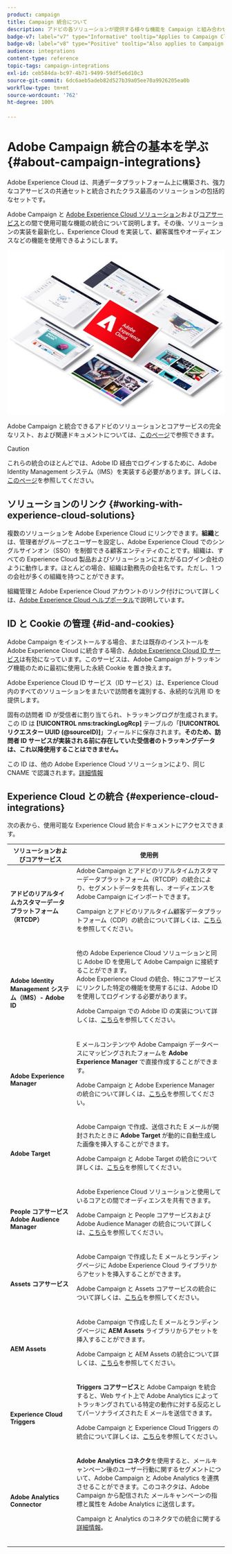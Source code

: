 ```yaml
---
product: campaign
title: Campaign 統合について
description: アドビの各ソリューションが提供する様々な機能を Campaign と組み合わせることができます
badge-v7: label="v7" type="Informative" tooltip="Applies to Campaign Classic v7"
badge-v8: label="v8" type="Positive" tooltip="Also applies to Campaign v8"
audience: integrations
content-type: reference
topic-tags: campaign-integrations
exl-id: ceb584da-bc97-4b71-9499-59df5e6d10c3
source-git-commit: 6dc6aeb5adeb82d527b39a05ee70a9926205ea0b
workflow-type: tm+mt
source-wordcount: '762'
ht-degree: 100%

---
```


# Adobe Campaign 統合の基本を学ぶ {#about-campaign-integrations}



Adobe Experience Cloud は、共通データプラットフォーム上に構築され、強力なコアサービスの共通セットと統合されたクラス最高のソリューションの包括的なセットです。

Adobe Campaign と [Adobe Experience Cloud ソリューション](https://experienceleague.adobe.com/docs/core-services/interface/marketing-cloud-integrations.html?lang=ja)および[コアサービス](https://experienceleague.adobe.com/docs/core-services/interface/about-core-services/core-services.html?lang=ja)との間で使用可能な機能の統合について説明します。その後、ソリューションの実装を最新化し、Experience Cloud を実装して、顧客属性やオーディエンスなどの機能を使用できるようにします。

![](assets/ExCloud-solutions.png)

Adobe Campaign と統合できるアドビのソリューションとコアサービスの完全なリスト、および関連ドキュメントについては、[このページ](#experience-cloud-integrations)で参照できます。

>[!CAUTION]
>
>これらの統合のほとんどでは、Adobe ID 経由でログインするために、Adobe Identity Management システム（IMS）を実装する必要があります。詳しくは、[このページ](../../integrations/using/about-adobe-id.md)を参照してください。
>

## ソリューションのリンク {#working-with-experience-cloud-solutions}

複数のソリューションを Adobe Experience Cloud にリンクできます。**組織**&#x200B;とは、管理者がグループとユーザーを設定し、Adobe Experience Cloud でのシングルサインオン（SSO）を制御できる顧客エンティティのことです。組織は、すべての Experience Cloud 製品およびソリューションにまたがるログイン会社のように動作します。ほとんどの場合、組織は勤務先の会社名です。ただし、1 つの会社が多くの組織を持つことができます。

組織管理と Adobe Experience Cloud アカウントのリンク付けについて詳しくは、[Adobe Experience Cloud ヘルプポータル](https://experienceleague.adobe.com/docs/core-services/interface/manage-users-and-products/organizations.html?lang=ja)で説明しています。

## ID と Cookie の管理 {#id-and-cookies}

Adobe Campaign をインストールする場合、または既存のインストールを Adobe Experience Cloud に統合する場合、[Adobe Experience Cloud ID サービス](https://experienceleague.adobe.com/docs/id-service/using/home.html?lang=ja)は有効になっています。このサービスは、Adobe Campaign がトラッキング機能のために最初に使用した永続 Cookie を置き換えます。

Adobe Experience Cloud ID サービス（ID サービス）は、Experience Cloud 内のすべてのソリューションをまたいで訪問者を識別する、永続的な汎用 ID を提供します。

固有の訪問者 ID が受信者に割り当てられ、トラッキングログが生成されます。この ID は **[!UICONTROL nms:trackingLogRcp]** テーブルの「**[!UICONTROL リクエスター UUID (@sourceID)]**」フィールドに保存されます。**そのため、訪問者 ID サービスが実装される前に存在していた受信者のトラッキングデータは、これ以降使用することはできません。**

この ID は、他の Adobe Experience Cloud ソリューションにより、同じ CNAME で認識されます。[詳細情報](https://experienceleague.adobe.com/docs/id-service/using/reference/analytics-reference/cname.html?lang=ja)

## Experience Cloud との統合 {#experience-cloud-integrations}

次の表から、使用可能な Experience Cloud 統合ドキュメントにアクセスできます。

<table> 
 <thead> 
  <tr> 
   <th> ソリューションおよびコアサービス<br /> </th> 
   <th> 使用例<br /> </th> 
  </tr> 
 </thead> 
 <tbody> 
  <tr> 
   <td> <strong>アドビのリアルタイムカスタマーデータプラットフォーム（RTCDP）</strong><br /> </td> 
   <td> Adobe Campaign とアドビのリアルタイムカスタマーデータプラットフォーム（RTCDP）の統合により、セグメントデータを共有し、オーディエンスを Adobe Campaign にインポートできます。<br /> <p>Campaign とアドビのリアルタイム顧客データプラットフォーム（CDP）の統合について詳しくは、<a href="../../integrations/using/get-started-sources-destinations.md">こちら</a>を参照してください。</p><br /> </td> 
  </tr> 
  <tr> 
   <td> <strong>Adobe Identity Management システム（IMS）- Adobe ID</strong><br /> </td> 
   <td> 他の Adobe Experience Cloud ソリューションと同じ Adobe ID を使用して Adobe Campaign に接続することができます。<br />Adobe Experience Cloud の統合、特にコアサービスにリンクした特定の機能を使用するには、Adobe ID を使用してログインする必要があります。<br /> <p>Adobe Campaign での Adobe ID の実装について詳しくは、<a href="../../integrations/using/about-adobe-id.md">こちら</a>を参照してください。</p><br /> </td> 
  </tr> 
  <tr> 
   <td> <strong>Adobe Experience Manager</strong><br /> </td> 
   <td> E メールコンテンツや Adobe Campaign データベースにマッピングされたフォームを <strong>Adobe Experience Manager</strong> で直接作成することができます。<br /> <p>Adobe Campaign と Adobe Experience Manager の統合について詳しくは、<a href="../../integrations/using/about-adobe-experience-manager.md">こちら</a>を参照してください。</p><br /> </td> 
  </tr> 
  <tr> 
   <td> <strong>Adobe Target</strong><br /> </td> 
   <td> Adobe Campaign で作成、送信された E メールが開封されたときに <strong>Adobe Target</strong> が動的に自動生成した画像を挿入することができます。<br /> <p>Adobe Campaign と Adobe Target の統合について詳しくは、<a href="../../integrations/using/integrating-with-adobe-target.md">こちら</a>を参照してください。</p><br /> </td> 
  </tr> 
  <tr> 
   <td> <strong>People コアサービス</strong><br /> <strong>Adobe Audience Manager</strong><br /> </td> 
   <td> Adobe Experience Cloud ソリューションと使用しているコアとの間でオーディエンスを共有できます。<br /> <p>Adobe Campaign と People コアサービスおよび Adobe Audience Manager の統合について詳しくは、<a href="../../integrations/using/sharing-audiences-with-adobe-experience-cloud.md">こちら</a>を参照してください。</p><br /> </td> 
  </tr> 
  <tr> 
   <td> <strong>Assets コアサービス</strong><br /> </td> 
   <td> Adobe Campaign で作成した E メールとランディングページに Adobe Experience Cloud ライブラリからアセットを挿入することができます。<br /> <p>Adobe Campaign と Assets コアサービスの統合について詳しくは、<a href="../../integrations/using/configuring-access-to-assets.md#integrating-with-experience-cloud-assets">こちら</a>を参照してください。</p><br /> </td> 
  </tr> 
  <tr> 
   <td> <strong>AEM Assets</strong><br /> </td> 
   <td> Adobe Campaign で作成した E メールとランディングページに <strong>AEM Assets</strong> ライブラリからアセットを挿入することができます。<br /> <p>Adobe Campaign と AEM Assets の統合について詳しくは、<a href="../../integrations/using/configuring-access-to-assets.md#integrating-with-aem-assets">こちら</a>を参照してください。</p><br /> </td> 
  </tr> 
  <tr> 
   <td> <strong>Experience Cloud Triggers</strong><br /> </td> 
   <td> <strong>Triggers コアサービス</strong>と Adobe Campaign を統合すると、Web サイト上で Adobe Analytics によってトラッキングされている特定の動作に対する反応としてパーソナライズされた E メールを送信できます。<br /> <p>Adobe Campaign と Experience Cloud Triggers の統合について詳しくは、<a href="https://helpx.adobe.com/jp/campaign/kb/triggers-and-campaign.html">こちら</a>を参照してください。</p><br /> </td> 
  </tr> 
  <tr> 
   <td> <strong>Adobe Analytics Connector</strong><br /> </td> 
   <td> <strong>Adobe Analytics コネクタ</strong>を使用すると、メールキャンペーン後のユーザー行動に関するセグメントについて、Adobe Campaign と Adobe Analytics を連携させることができます。このコネクタは、Adobe Campaign から配信された メールキャンペーンの指標と属性を Adobe Analytics に送信します。<br /> <p>Campaign と Analytics のコネクタでの統合に関する<a href="../../platform/using/adobe-analytics-connector.md">詳細情報</a>。</p><br /> </td> 
  </tr> 
 </tbody> 
</table>
